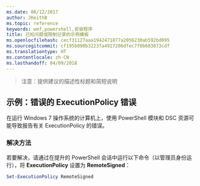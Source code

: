 ```yaml
---
ms.date: 06/12/2017
author: JKeithB
ms.topic: reference
keywords: wmf,powershell,安装程序
title: 已知问题或限制记录的示例模板
ms.openlocfilehash: cecf31127aaa1942471877a2056230ab592bd095
ms.sourcegitcommit: cf195b090b3223fa4917206dfec7f0b603873cdf
ms.translationtype: HT
ms.contentlocale: zh-CN
ms.lasthandoff: 04/09/2018
---
```

>注意：提供建议的描述性标题和简短说明

## <a name="example-erroneous-executionpolicy-errors"></a>示例：错误的 ExecutionPolicy 错误 ##
在运行 Windows 7 操作系统的计算机上，使用 PowerShell 模块和 DSC 资源可能导致报告有关 ExecutionPolicy 的错误。

### <a name="resolution"></a>解决方法

若要解决，请通过在提升的 PowerShell 会话中运行以下命令（以管理员身份运行），将 **ExecutionPolicy** 设置为 **RemoteSigned**：

```powershell
Set-ExecutionPolicy RemoteSigned
```